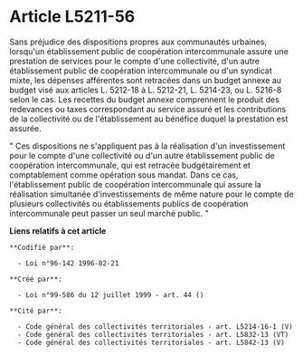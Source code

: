 # Article L5211-56

Sans préjudice des dispositions propres aux communautés urbaines, lorsqu'un établissement public de coopération
intercommunale assure une prestation de services pour le compte d'une collectivité, d'un autre établissement public de
coopération intercommunale ou d'un syndicat mixte, les dépenses afférentes sont retracées dans un budget annexe au budget
visé aux articles L. 5212-18 à L. 5212-21, L. 5214-23, ou L. 5216-8 selon le cas. Les recettes du budget annexe comprennent
le produit des redevances ou taxes correspondant au service assuré et les contributions de la collectivité ou de
l'établissement au bénéfice duquel la prestation est assurée.

" Ces dispositions ne s'appliquent pas à la réalisation d'un investissement pour le compte d'une collectivité ou d'un autre
établissement public de coopération intercommunale, qui est retracée budgétairement et comptablement comme opération sous
mandat. Dans ce cas, l'établissement public de coopération intercommunale qui assure la réalisation simultanée
d'investissements de même nature pour le compte de plusieurs collectivités ou établissements publics de coopération
intercommunale peut passer un seul marché public. "

**Liens relatifs à cet article**

	**Codifié par**:

	  - Loi n°96-142 1996-02-21

	**Créé par**:

	  - Loi n°99-586 du 12 juillet 1999 - art. 44 ()

	**Cité par**:

	  - Code général des collectivités territoriales - art. L5214-16-1 (V)
	  - Code général des collectivités territoriales - art. L5832-13 (VT)
	  - Code général des collectivités territoriales - art. L5842-13 (V)
